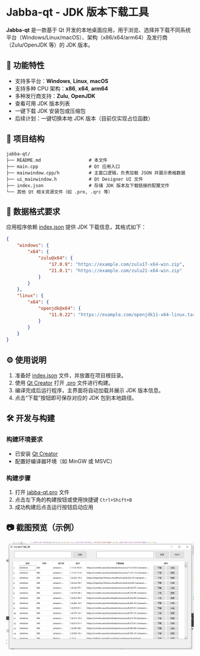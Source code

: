 # Jabba-qt - JDK 版本下载工具

**Jabba-qt** 是一款基于 Qt 开发的本地桌面应用，用于浏览、选择并下载不同系统平台（Windows/Linux/macOS）、架构（x86/x64/arm64）及发行商（Zulu/OpenJDK 等）的 JDK 版本。

## 🚀 功能特性

- 支持多平台：**Windows**, **Linux**, **macOS**
- 支持多种 CPU 架构：**x86**, **x64**, **arm64**
- 多种发行商支持：**Zulu**, **OpenJDK**
- 查看可用 JDK 版本列表
- 一键下载 JDK 安装包或压缩包
- 后续计划：一键切换本地 JDK 版本（目前仅实现占位函数）

## 📁 项目结构

```
jabba-qt/
├── README.md                  # 本文件
├── main.cpp                   # Qt 应用入口
├── mainwindow.cpp/h           # 主窗口逻辑，负责加载 JSON 并展示表格数据
├── ui_mainwindow.h            # Qt Designer UI 文件
├── index.json                 # 存储 JDK 版本及下载链接的配置文件
└── 其他 Qt 相关资源文件（如 .pro, .qrc 等）
```

## 📄 数据格式要求

应用程序依赖 [index.json](file://d:\Documents\jabba\index.json) 提供 JDK 下载信息，其格式如下：

```json
{
    "windows": {
        "x64": {
            "zulu@x64": {
                "17.0.9": "https://example.com/zulu17-x64-win.zip",
                "21.0.1": "https://example.com/zulu21-x64-win.zip"
            }
        }
    },
    "linux": {
        "x64": {
            "openjdk@x64": {
                "11.0.22": "https://example.com/openjdk11-x64-linux.tar.gz"
            }
        }
    }
}
```

## ⚙️ 使用说明

1. 准备好 [index.json](file://d:\Documents\jabba\index.json) 文件，并放置在项目根目录。
2. 使用 [Qt Creator](https://www.qt.io/download) 打开 [.pro](file://d:\Documents\jabba\jabba.pro) 文件进行构建。
3. 编译完成后运行程序，主界面将自动加载并展示 JDK 版本信息。
4. 点击“下载”按钮即可保存对应的 JDK 包到本地路径。

## 🛠️ 开发与构建

### 构建环境要求

- 已安装 [Qt Creator](https://www.qt.io/download)
- 配置好编译器环境（如 MinGW 或 MSVC）

### 构建步骤

1. 打开 [jabba-qt.pro](file://d:\Documents\jabba\jabba.pro) 文件
2. 点击左下角的构建按钮或使用快捷键 `Ctrl+Shift+B`
3. 成功构建后点击运行按钮启动应用

## 📷 截图预览（示例）

![Jabba-qt 示例截图](screenshot.png)

